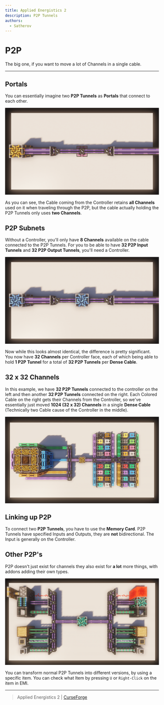 ```yaml
---
title: Applied Energistics 2
description: P2P Tunnels
authors:
  - Satherov
---
```


# P2P

The big one, if you want to move a lot of Channels in a single cable.

---

## Portals
You can essentially imagine two **P2P Tunnels** as **Portals** that connect to each other.

![](img/p2pPortal.png)

As you can see, the Cable coming from the Controller retains **all Channels** used on it when traveling through the P2P, but the cable actually holding the P2P Tunnels only uses **two Channels**.

## P2P Subnets
Without a Controller, you'll only have **8 Channels** available on the cable connected to the P2P Tunnels. For you to be able to have **32 P2P Input Tunnels** and **32 P2P Output Tunnels**, you'll need a Controller.

![](img/p2pSubnet.png)

Now while this looks almost identical, the difference is pretty significant. You now have **32 Channels** per Controller face, each of which being able to hold **1 P2P Tunnel** for a total of **32 P2P Tunnels** per **Dense Cable**.

## 32 x 32 Channels
In this example, we have **32 P2P Tunnels** connected to the controller on the left and then another **32 P2P Tunnels** connected on the right. Each Colored Cable on the right gets their Channels from the Controller, so we've essentially just moved **1024 (32 x 32) Channels** in a single **Dense Cable** (Technically two Cable cause of the Controller in the middle).

![](img/p2pNet.png)

## Linking up P2P
To connect two **P2P Tunnels**, you have to use the **Memory Card**. P2P Tunnels have specified Inputs and Outputs, they are **not** bidirectional. The Input is generally on the Controller.

## Other P2P's
P2P doesn't just exist for channels they also exist for **a lot** more things, with addons adding their own types.

![](img/p2pTypes.png)

You can transform normal P2P Tunnels into different versions, by using a specific item. You can check what Item by pressing `U` or `Right-Click` on the item in EMI.

---

> Applied Energistics 2 | [CurseForge](https://legacy.curseforge.com/minecraft/mc-mods/applied-energistics-2)
